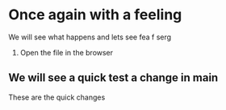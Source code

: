 # Once again with a feeling

We will see what happens and lets see fea f serg

1. Open the file in the browser

## We will see a quick test a change in main
These are the quick changes